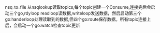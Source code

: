 nsq_to_file 从nsqlookup读取topics,每个topic创建一个Consume,连接完后会启动三个go,rdyloop  readloop读数据,writeloop发送数据，然后启动第三个go:handerloop处理读取到的数据,但四个go:route保存数据。所有topic连接上后，会启动一个go:watch检查topic更新

